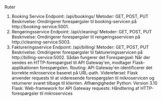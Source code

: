 Ruter
1. Booking Service
Endpoint: /api/bookings/<path>
Metoder: GET, POST, PUT
Beskrivelse: Omdirigerer forespørgsler til booking-servicen på http://booking-service:5001.
2. Rengøringsservice
Endpoint: /api/cleaning/<path>
Metoder: GET, POST, PUT
Beskrivelse: Omdirigerer forespørgsler til rengøringsservicen på http://cleaning-service:5003.
3. Faktureringsservice
Endpoint: /api/billing/<path>
Metoder: GET, POST, PUT
Beskrivelse: Omdirigerer forespørgsler til faktureringsservicen på http://billing-service:5002.
Sådan fungerer det
Forespørgsel: Når der sendes en HTTP-forespørgsel til API Gateway'en, modtager Flask-applikationen forespørgslen.
Routing: API Gateway'en identificerer det korrekte mikroservice baseret på URL-path.
Videreførsel: Flask anvender requests til at videresende forespørgslen til mikroservicen og returnerer svaret tilbage til klienten.
Afhængigheder
Python: Version 3.10
Flask: Web-framework for API Gateway
requests: Håndtering af HTTP-forespørgsler til mikroservices